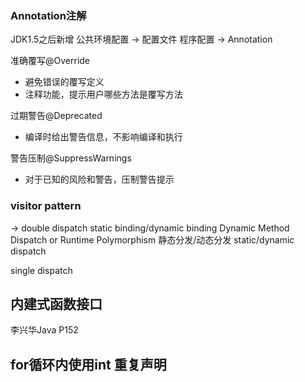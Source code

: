### Annotation注解
JDK1.5之后新增
公共环境配置 -> 配置文件
程序配置 -> Annotation

准确覆写@Override
- 避免错误的覆写定义
- 注释功能，提示用户哪些方法是覆写方法

过期警告@Deprecated
- 编译时给出警告信息，不影响编译和执行

警告压制@SuppressWarnings
- 对于已知的风险和警告，压制警告提示


### visitor pattern
-> double dispatch
static binding/dynamic binding
Dynamic Method Dispatch or Runtime Polymorphism
静态分发/动态分发 static/dynamic dispatch

single dispatch

## 内建式函数接口
李兴华Java P152

## for循环内使用int 重复声明
